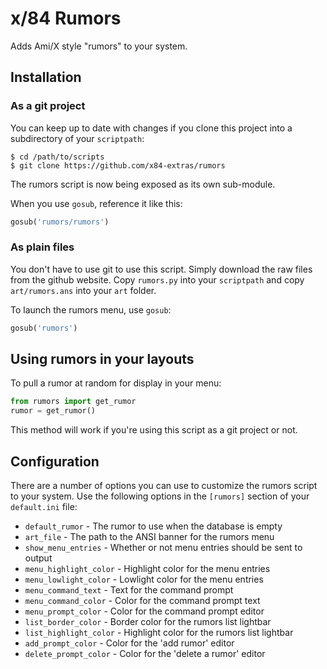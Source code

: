 # x/84 Rumors

Adds Ami/X style "rumors" to your system.

## Installation

### As a git project

You can keep up to date with changes if you clone this project into a
subdirectory of your `scriptpath`:

    $ cd /path/to/scripts
	$ git clone https://github.com/x84-extras/rumors

The rumors script is now being exposed as its own sub-module.

When you use `gosub`, reference it like this:

```python
gosub('rumors/rumors')
```

### As plain files

You don't have to use git to use this script. Simply download the raw files
from the github website. Copy `rumors.py` into your `scriptpath` and copy
`art/rumors.ans` into your `art` folder.

To launch the rumors menu, use `gosub`:

```python
gosub('rumors')
```

## Using rumors in your layouts

To pull a rumor at random for display in your menu:

```python
from rumors import get_rumor
rumor = get_rumor()
```

This method will work if you're using this script as a git project or not.

## Configuration

There are a number of options you can use to customize the rumors script to
your system. Use the following options in the `[rumors]` section of your
`default.ini` file:

- `default_rumor` - The rumor to use when the database is empty
- `art_file` - The path to the ANSI banner for the rumors menu
- `show_menu_entries` - Whether or not menu entries should be sent to output
- `menu_highlight_color` - Highlight color for the menu entries
- `menu_lowlight_color` - Lowlight color for the menu entries
- `menu_command_text` - Text for the command prompt
- `menu_command_color` - Color for the command prompt text
- `menu_prompt_color` - Color for the command prompt editor
- `list_border_color` - Border color for the rumors list lightbar
- `list_highlight_color` - Highlight color for the rumors list lightbar
- `add_prompt_color` - Color for the 'add rumor' editor
- `delete_prompt_color` - Color for the 'delete a rumor' editor
